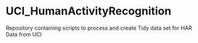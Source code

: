 # UCI_HumanActivityRecognition
Repository containing scripts to process and create Tidy data set for HAR Data from UCI 
